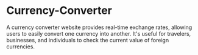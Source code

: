 # Currency-Converter
A currency converter website provides real-time exchange rates, allowing users to easily convert one currency into another. It's useful for travelers, businesses, and individuals to check the current value of foreign currencies.
